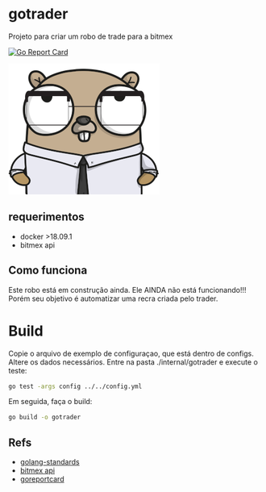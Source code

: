 # gotrader

Projeto para criar um robo de trade para a bitmex

[![Go Report Card](https://goreportcard.com/badge/github.com/thiago-scherrer/gotrader)](https://goreportcard.com/report/github.com/thiago-scherrer/gotrader)

![gopher](assets/gopher.png)


## requerimentos

- docker >18.09.1
- bitmex api

## Como funciona

Este robo está em construção ainda. Ele AINDA não está funcionando!!! 
Porém seu objetivo é automatizar uma recra criada pelo trader.

# Build

Copie o arquivo de exemplo de configuraçao, que está dentro de configs. Altere os dados necessários.
Entre na pasta ./internal/gotrader e execute o teste:

```bash
go test -args config ../../config.yml
```

Em seguida, faça o build:

```bash
go build -o gotrader 
```

## Refs

- [golang-standards](https://github.com/golang-standards/project-layout)
- [bitmex api](https://www.bitmex.com/api/explorer/)
- [goreportcard](https://goreportcard.com/)